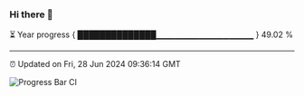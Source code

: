 ### Hi there 👋

⏳ Year progress { ██████████████▁▁▁▁▁▁▁▁▁▁▁▁▁▁▁▁ } 49.02 %

---

⏰ Updated on Fri, 28 Jun 2024 09:36:14 GMT

![Progress Bar CI](https://github.com/IshwaranRudhara/GIT-ACTION/workflows/Progress%20Bar%20CI/badge.svg)
